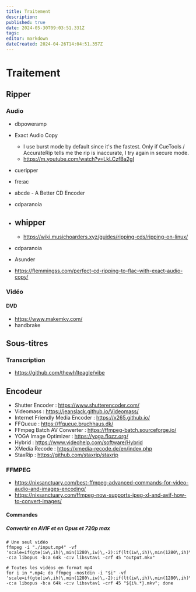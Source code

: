 ```yaml
---
title: Traitement
description: 
published: true
date: 2024-05-30T09:03:51.331Z
tags: 
editor: markdown
dateCreated: 2024-04-26T14:04:51.357Z
---
```


# Traitement

## Ripper

### Audio

- dbpoweramp
- Exact Audio Copy
  - I use burst mode by default since it's the fastest. Only if CueTools / AccurateRip tells me the rip is inaccurate, I try again in secure mode.
  - https://m.youtube.com/watch?v=LkLCzfBa2gI
- cueripper
- fre:ac
- abcde - A Better CD Encoder
- cdparanoia
- whipper
  - 
  - https://wiki.musichoarders.xyz/guides/ripping-cds/ripping-on-linux/
- cdparanoia
- Asunder

- <https://flemmingss.com/perfect-cd-ripping-to-flac-with-exact-audio-copy/>

### Vidéo

#### DVD

- https://www.makemkv.com/
- handbrake

## Sous-titres

### Transcription

- <https://github.com/thewh1teagle/vibe>

## Encodeur

- Shutter Encoder : <https://www.shutterencoder.com/>
- Videomass : <https://jeanslack.github.io/Videomass/>
- Internet Friendly Media Encoder : <https://x265.github.io/>
- FFQueue : <https://ffqueue.bruchhaus.dk/>
- FFmpeg Batch AV Converter : <https://ffmpeg-batch.sourceforge.io/>
- YOGA Image Optimizer : <https://yoga.flozz.org/>
- Hybrid : <https://www.videohelp.com/software/Hybrid>
- XMedia Recode : <https://xmedia-recode.de/en/index.php>
- StaxRip : <https://github.com/staxrip/staxrip>

### FFMPEG

- <https://nixsanctuary.com/best-ffmpeg-advanced-commands-for-video-audio-and-images-encoding/>
- <https://nixsanctuary.com/ffmpeg-now-supports-jpeg-xl-and-avif-how-to-convert-images/>

#### Commandes

##### Convertir en AVIF et en Opus et 720p max

```shell
# Une seul vidéo
ffmpeg -i "./input.mp4" -vf 'scale=if(gte(iw\,ih)\,min(1280\,iw)\,-2):if(lt(iw\,ih)\,min(1280\,ih)\,-2)' -c:a libopus -b:a 64k -c:v libsvtav1 -crf 45 "output.mkv"

# Toutes les vidéos en format mp4
for i in *.mp4; do ffmpeg -nostdin -i "$i" -vf 'scale=if(gte(iw\,ih)\,min(1280\,iw)\,-2):if(lt(iw\,ih)\,min(1280\,ih)\,-2)' -c:a libopus -b:a 64k -c:v libsvtav1 -crf 45 "${i%.*}.mkv"; done
```